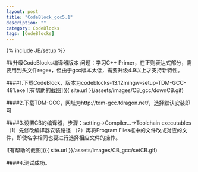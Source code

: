 ```yaml
---
layout: post
title: "CodeBlock_gcc5.1"
description: ""
category: CodeBlocks
tags: [CodeBlocks]
---
```

{% include JB/setup %}

##升级CodeBlocks编译器版本
问题：学习C++ Primer，在正则表达式部分，需要用到头文件regex，但由于gcc版本太低，需要升级4.9以上才支持新特性。

####1.下载CodeBlock，版本为codeblocks-13.12mingw-setup-TDM-GCC-481.exe
![有帮助的截图]({{ site.url }}/assets/images/CB_gcc/downCB.gif)

####2.下载TDM-GCC，网址为http://tdm-gcc.tdragon.net/，选择默认安装即可

####3.设置CB的编译器，步骤：setting->Compiler...->Toolchain executables
	（1）先修改编译器安装路径
	（2）再将Program Files框中的文件改成对应的文件，即使名字相同也要进行选择相应文件的操作。
	
![有帮助的截图]({{ site.url }}/assets/images/CB_gcc/setCB.gif)

####4.测试成功。
